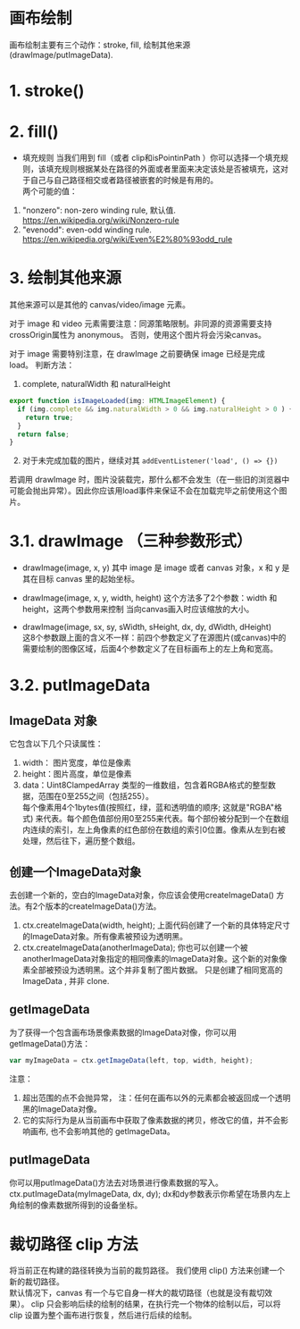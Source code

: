 # 画布绘制
画布绘制主要有三个动作：stroke, fill, 绘制其他来源(drawImage/putImageData).   

# 1. stroke()


# 2. fill()

* 填充规则
当我们用到 fill（或者 clip和isPointinPath ）你可以选择一个填充规则，该填充规则根据某处在路径的外面或者里面来决定该处是否被填充，这对于自己与自己路径相交或者路径被嵌套的时候是有用的。   
两个可能的值：
1. "nonzero": non-zero winding rule, 默认值. https://en.wikipedia.org/wiki/Nonzero-rule  
2. "evenodd":  even-odd winding rule. https://en.wikipedia.org/wiki/Even%E2%80%93odd_rule     


# 3. 绘制其他来源
其他来源可以是其他的 canvas/video/image 元素。  

对于 image 和 video 元素需要注意：同源策略限制。非同源的资源需要支持 crossOrigin属性为 anonymous。 否则，使用这个图片将会污染canvas。   

对于 image 需要特别注意，在 drawImage 之前要确保 image 已经是完成 load。 判断方法：
1. complete, naturalWidth 和 naturalHeight        
```js
export function isImageLoaded(img: HTMLImageElement) {
  if (img.complete && img.naturalWidth > 0 && img.naturalHeight > 0 ) {
    return true;
  }
  return false;
}
```
2. 对于未完成加载的图片，继续对其 `addEventListener('load', () => {})`


若调用 drawImage 时，图片没装载完，那什么都不会发生（在一些旧的浏览器中可能会抛出异常）。因此你应该用load事件来保证不会在加载完毕之前使用这个图片。



# 3.1. drawImage （三种参数形式）
* drawImage(image, x, y)
其中 image 是 image 或者 canvas 对象，x 和 y 是其在目标 canvas 里的起始坐标。   

* drawImage(image, x, y, width, height)
这个方法多了2个参数：width 和 height，这两个参数用来控制 当向canvas画入时应该缩放的大小。     

* drawImage(image, sx, sy, sWidth, sHeight, dx, dy, dWidth, dHeight)   
这8个参数跟上面的含义不一样：前四个参数定义了在源图片(或canvas)中的需要绘制的图像区域，后面4个参数定义了在目标画布上的左上角和宽高。    


# 3.2. putImageData
## ImageData 对象
它包含以下几个只读属性：
1. width： 图片宽度，单位是像素
2. height：图片高度，单位是像素
3. data：Uint8ClampedArray 类型的一维数组，包含着RGBA格式的整型数据，范围在0至255之间（包括255）。   
每个像素用4个1bytes值(按照红，绿，蓝和透明值的顺序; 这就是"RGBA"格式) 来代表。每个颜色值部份用0至255来代表。每个部份被分配到一个在数组内连续的索引，左上角像素的红色部份在数组的索引0位置。像素从左到右被处理，然后往下，遍历整个数组。   

## 创建一个ImageData对象
去创建一个新的，空白的ImageData对象，你应该会使用createImageData() 方法。有2个版本的createImageData()方法。
1. ctx.createImageData(width, height);
上面代码创建了一个新的具体特定尺寸的ImageData对象。所有像素被预设为透明黑。
2. ctx.createImageData(anotherImageData);
你也可以创建一个被anotherImageData对象指定的相同像素的ImageData对象。这个新的对象像素全部被预设为透明黑。这个并非复制了图片数据。
只是创建了相同宽高的 ImageData , 并非 clone. 

## getImageData  
为了获得一个包含画布场景像素数据的ImageData对像，你可以用getImageData()方法：
```js
var myImageData = ctx.getImageData(left, top, width, height);
```
注意：  
1. 超出范围的点不会抛异常， 注：任何在画布以外的元素都会被返回成一个透明黑的ImageData对像。    
2. 它的实际行为是从当前画布中获取了像素数据的拷贝，修改它的值，并不会影响画布, 也不会影响其他的 getImageData。

## putImageData  
你可以用putImageData()方法去对场景进行像素数据的写入。
ctx.putImageData(myImageData, dx, dy);
dx和dy参数表示你希望在场景内左上角绘制的像素数据所得到的设备坐标。    





# 裁切路径 clip 方法
将当前正在构建的路径转换为当前的裁剪路径。
我们使用 clip() 方法来创建一个新的裁切路径。  
默认情况下，canvas 有一个与它自身一样大的裁切路径（也就是没有裁切效果）。
clip 只会影响后续的绘制的结果，在执行完一个物体的绘制以后，可以将 clip 设置为整个画布进行恢复，然后进行后续的绘制。  




